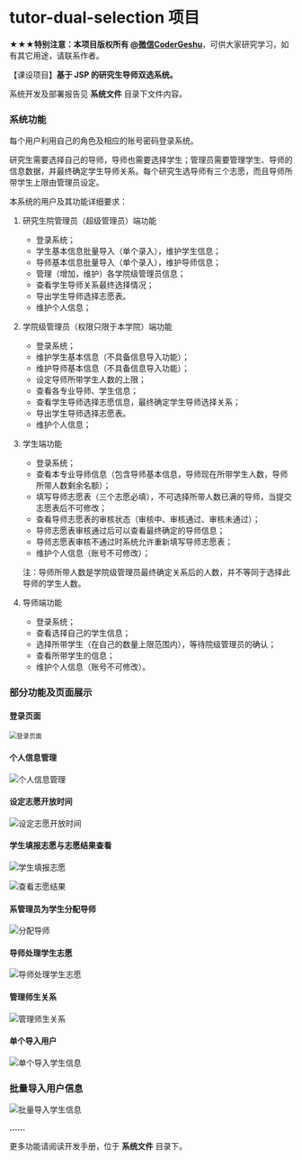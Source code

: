 # tutor-dual-selection 项目

**★★★特别注意：本项目版权所有 [@微信CoderGeshu](https://mp.weixin.qq.com/s/IziWp01QgxlSUUuICP6_FQ)**，可供大家研究学习，如有其它用途，请联系作者。

【课设项目】**基于 JSP 的研究生导师双选系统。**

系统开发及部署报告见 **系统文件** 目录下文件内容。

### 系统功能

每个用户利用自己的角色及相应的账号密码登录系统。

研究生需要选择自己的导师，导师也需要选择学生；管理员需要管理学生、导师的信息数据，并最终确定学生导师关系。每个研究生选导师有三个志愿，而且导师所带学生上限由管理员设定。

本系统的用户及其功能详细要求：

1. 研究生院管理员（超级管理员）端功能

   - 登录系统；
   - 学生基本信息批量导入（单个录入），维护学生信息；
   - 导师基本信息批量导入（单个录入），维护导师信息；
   - 管理（增加，维护）各学院级管理员信息；
   - 查看学生导师关系最终选择情况；
   - 导出学生导师选择志愿表。
   - 维护个人信息；

2. 学院级管理员（权限只限于本学院）端功能

   - 登录系统；
   - 维护学生基本信息（不具备信息导入功能）；
   - 维护导师基本信息（不具备信息导入功能）； 
   - 设定导师所带学生人数的上限；
   - 查看各专业导师、学生信息；
   - 查看学生导师选择志愿信息，最终确定学生导师选择关系；
   - 导出学生导师选择志愿表。
   - 维护个人信息；

3. 学生端功能

   - 登录系统；
   - 查看本专业导师信息（包含导师基本信息，导师现在所带学生人数，导师所带人数剩余名额）；
   - 填写导师志愿表（三个志愿必填），不可选择所带人数已满的导师，当提交志愿表后不可修改；
   - 查看导师志愿表的审核状态（审核中、审核通过、审核未通过）；
   - 导师志愿表审核通过后可以查看最终确定的导师信息；
   - 导师志愿表审核不通过时系统允许重新填写导师志愿表；
   - 维护个人信息（账号不可修改）；

   注：导师所带人数是学院级管理员最终确定关系后的人数，并不等同于选择此导师的学生人数。

4. 导师端功能

   - 登录系统；
   - 查看选择自己的学生信息；
   - 选择所带学生（在自己的数量上限范围内），等待院级管理员的确认；
   - 查看所带学生的信息；
   - 维护个人信息（账号不可修改）。

### 部分功能及页面展示

#### 登录页面

<img src="https://gitee.com/CoderGeshu/pic-go-images/raw/master/img/image-20210216140520237.png" alt="登录页面" style="zoom:80%;" />

#### 个人信息管理

![个人信息管理](https://gitee.com/CoderGeshu/pic-go-images/raw/master/img/image-20210216140833976.png)

#### 设定志愿开放时间

![设定志愿开放时间](https://gitee.com/CoderGeshu/pic-go-images/raw/master/img/image-20210216141400221.png)

#### 学生填报志愿与志愿结果查看

![学生填报志愿](https://gitee.com/CoderGeshu/pic-go-images/raw/master/img/image-20210216141625911.png)

![查看志愿结果](https://gitee.com/CoderGeshu/pic-go-images/raw/master/img/image-20210216141758587.png)

#### 系管理员为学生分配导师

![分配导师](https://gitee.com/CoderGeshu/pic-go-images/raw/master/img/image-20210216142011590.png)

#### 导师处理学生志愿

![导师处理学生志愿](https://gitee.com/CoderGeshu/pic-go-images/raw/master/img/image-20210216142128834.png)

#### 管理师生关系

![管理师生关系](https://gitee.com/CoderGeshu/pic-go-images/raw/master/img/image-20210216142228063.png)

#### 单个导入用户

![单个导入学生信息](https://gitee.com/CoderGeshu/pic-go-images/raw/master/img/image-20210216142325051.png)

### 批量导入用户信息

![批量导入学生信息](https://gitee.com/CoderGeshu/pic-go-images/raw/master/img/image-20210216142415634.png)



**……**

更多功能请阅读开发手册，位于 **系统文件** 目录下。
